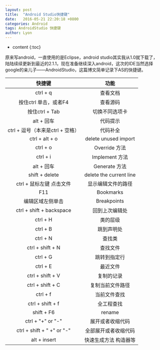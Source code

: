```yaml
---
layout: post
title:  "Android Studio快捷键"
date:   2016-05-21 22:20:18 +0800
categories: Android
tags: AndroidStudio 快捷键
author: Lyon
---
```

* content
{:toc}

原来写android，一直使用的是Eclipse，android studio其实我从1.0就下载了，陆陆续续更新到最近的2.1.1，现在准备继续深入android，这次的IDE当然选择google的亲儿子——AndroidStudio，这篇博文简单记录下AS的快捷键。







|            快捷键             |           功能            |
| :------------------------: | :---------------------: |
|         ctrl  + q          |          查看文档           |
|       按住ctrl 单击，或者F4       |          查看源码           |
|        按住ctrl + Tab        |         切换不同选项卡         |
|         alt   + 回车         |          代码提示           |
|  ctrl  + 逗号（本来是ctrl + 空格）  |          代码补全           |
|      ctrl  + alt + o       |  delete unused import   |
|         ctrl  + o          |       Override 方法       |
|         ctrl  + i          |      Implement 方法       |
|         alt   + 回车         |       Generate 方法       |
|       shift + delete       | delete the current line |
|      ctrl + 鼠标左键 点击文件      |        显示编辑文件的路径        |
|            F11             |        Bookmarks        |
|          编辑区域左侧单击          |       Breakpoints       |
|  ctrl + shift + backspace  |         回到上次编辑处         |
|          ctrl + H          |          类的层级           |
|          ctrl + B          |          跳到声明处          |
|          ctrl + N          |           查找类           |
|      ctrl + shift + N      |          查找文件           |
|          ctrl + G          |         跳转到指定行          |
|          ctrl + E          |          最近文件           |
|      ctrl + shift + V      |          复制的记录          |
|      ctrl + shift + C      |        复制当前文件路径         |
|          ctrl + f          |         当前文件查找          |
|      ctrl + shift + f      |          全工程查找          |
|         shift + F6         |         rename          |
|     ctrl + "+" or "-"      |        展开或者收缩代码         |
| ctrl + shift + " +" or "-" |       全部展开或者收缩代码        |
|        alt + insert        |       快速生成方法 构造器等       |

